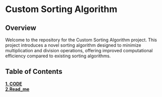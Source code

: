 # **Custom Sorting Algorithm**
## **Overview**  
Welcome to the repository for the Custom Sorting Algorithm project. This project introduces a novel sorting algorithm designed to minimize multiplication and division operations, offering improved computational efficiency compared to existing sorting algorithms.
## **Table of Contents**
[**1. CODE**]("https://github.com/vipulsaxena31/BIWAY_SORT/blob/main/Biway_sort.cpp")  
[**2.Read_me**]("")

